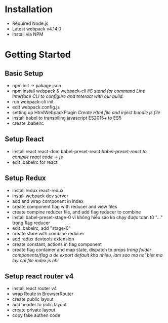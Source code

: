 # Installation
  * Required Node.js
  * Latest webpack v4.14.0
  * Install via NPM

# Getting Started

## Basic Setup
  - npm init -> pakage.json
  - npm install webpack & webpack-cli
    *liC stand for command Line Interface*
    *CLI to configure and tnteract with our build.*
  - run webpack-cli init
  - edit webpack.config.js
  - setting up HtmlWebpackPlugin
    *Create Html file and inject bundle js file*
  - install babel to transpiling javascript ES2015+ to ES5
  - create .babelrc

## Setup React
  - install react react-dom babel-preset-react
    *babel-preset-react to compile react code -> js*
  - edit .babelrc for react

## Setup Redux
  - install redux react-redux
  - install webpack dev server
  - add <Provider> and wrap <App/> component in index
  - create component flag with reducer and view files
  - create compine reducer file, and add flag reducer to combine
  - install babel-preset-stage-0 vì không hiểu sao ko chạy được toán tử "..." trong flag reducer
  - edit .babelrc, add "stage-0"
  - create store with combine reducer
  - add redux devtools extension
  - create constant, actions in flag component
  - create flag container and map state, dispatch to props
  *trong folder components/flag a de export default kha nhieu, lam sao ma no' biet ma lay cai file index.js nhi*
## Setup react router v4
  - install react router v4
  - wrap Route in BrowserRouter
  - create public layout
  - add header to pulic layout
  - create private layout
  - copy fake authen code
